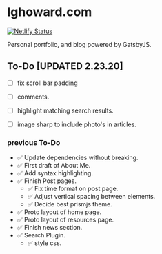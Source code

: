 # lghoward.com

[![Netlify Status](https://api.netlify.com/api/v1/badges/1252a11a-573e-49b0-9e7e-509eee223f33/deploy-status)](https://app.netlify.com/sites/lghoward/deploys)

Personal portfolio, and blog powered by GatsbyJS.

## To-Do [UPDATED 2.23.20]
- [ ] fix scroll bar padding
- [ ] comments.
- [ ] highlight matching search results.
- [ ] image sharp to include photo's in articles.


### previous To-Do

- ✅ Update dependencies without breaking.
- ✅ First draft of About Me.
- ✅ Add syntax highlighting.
- ✅ Finish Post pages.
  - ✅ Fix time format on post page.
  - ✅ Adjust vertical spacing between elements.
  - ✅ Decide best prismjs theme.
- ✅ Proto layout of home page.
- ✅ Proto layout of resources page.
- ✅ Finish news section.
- ✅ Search Plugin.
  - ✅ style css.